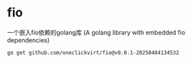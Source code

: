 # fio

一个嵌入fio依赖的golang库 (A golang library with embedded fio dependencies) 

```
go get github.com/oneclickvirt/fio@v0.0.1-20250404134532
```